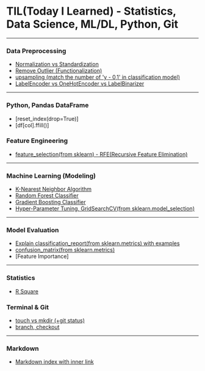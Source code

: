 # TIL(Today I Learned) - Statistics, Data Science, ML/DL, Python, Git
---

### Data Preprocessing
- [Normalization vs Standardization](https://github.com/sw-song/TIL/blob/main/Data_Preprocessing/Normalization_vs_Standardization.md)
- [Remove Outlier (Functionalization)](https://github.com/sw-song/TIL/blob/main/Data_Preprocessing/remove_outlier.md)
- [upsampling (match the number of 'y - 0,1' in classification model)](https://github.com/sw-song/TIL/blob/main/Data_Preprocessing/upsampling.md)
- [LabelEncoder vs OneHotEncoder vs LabelBinarizer](https://github.com/sw-song/TIL/blob/main/Data_Preprocessing/sklearn_Encoders.md)
---

### Python, Pandas DataFrame
- [reset_index(drop=True)]
- [df[col].ffill()]

### Feature Engineering
- [feature_selection(from sklearn) - RFE(Recursive Feature Elimination)](https://github.com/sw-song/TIL/blob/main/Feature_Engineering/rfe.md)

---

### Machine Learning (Modeling)
- [K-Nearest Neighbor Algorithm](https://github.com/sw-song/TIL/blob/main/Machine_Learning/KNN.md)
- [Random Forest Classifier](https://github.com/sw-song/TIL/blob/main/Machine_Learning/RandomForestClassifier.md)
- [Gradient Boosting Classifier](https://github.com/sw-song/TIL/blob/main/Machine_Learning/GradientBoostingClassifier.md)
- [Hyper-Parameter Tuning, GridSearchCV(from sklearn.model_selection)](https://github.com/sw-song/TIL/blob/main/Machine_Learning/GridSearchCV.md)
---

### Model Evaluation
- [Explain classification_report(from sklearn.metrics) with examples](https://github.com/sw-song/TIL/blob/main/Model_Evaluation/classification_report.md)
- [confusion_matrix(from sklearn.metrics)](https://github.com/sw-song/TIL/blob/main/Model_Evaluation/confusion_matrix.md)
- [Feature Importance]
---

### Statistics
- [R Square](https://github.com/sw-song/TIL/blob/main/Statistics/R_Square.md)

### Terminal & Git
- [touch vs mkdir (+git status)](https://github.com/sw-song/TIL/blob/main/Git/status.md)
- [branch, checkout](https://github.com/sw-song/TIL/blob/main/Git/brunch.md)
---

### Markdown
- [Markdown index with inner link](https://github.com/sw-song/TIL/blob/main/Markdown/innerlink.md)